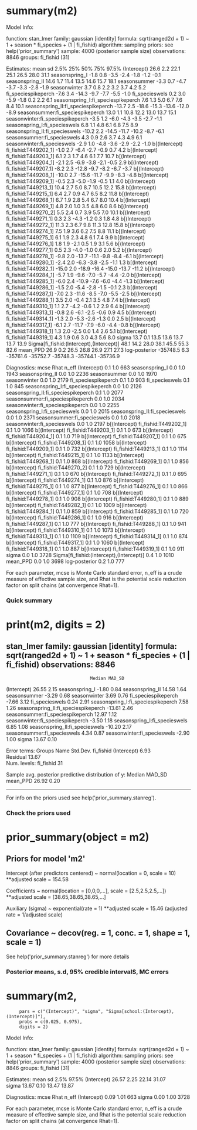 # summary(m2)

Model Info:

 function:     stan_lmer
 family:       gaussian [identity]
 formula:      sqrt(ranged2d + 1) ~ 1 + season * fi_species + (1 | fi_fishid)
 algorithm:    sampling
 priors:       see help('prior_summary')
 sample:       4000 (posterior sample size)
 observations: 8846
 groups:       fi_fishid (31)

Estimates:
                                           mean     sd       2.5%     25%      50%      75%      97.5% 
(Intercept)                                  26.6      2.2     22.1     25.1     26.5     28.0     31.1
seasonspring_I                               -1.8      0.8     -3.5     -2.4     -1.8     -1.2     -0.1
seasonspring_II                              14.6      1.7     11.4     13.5     14.6     15.7     18.1
seasonsummer                                 -3.3      0.7     -4.7     -3.7     -3.3     -2.8     -1.9
seasonwinter                                  3.7      0.8      2.2      3.2      3.7      4.2      5.2
fi_speciespikeperch                          -7.6      3.4    -14.3     -9.7     -7.7     -5.5     -1.0
fi_specieswels                                0.2      3.0     -5.9     -1.8      0.2      2.2      6.1
seasonspring_I:fi_speciespikeperch            7.6      1.3      5.0      6.7      7.6      8.4     10.1
seasonspring_II:fi_speciespikeperch         -13.7      2.5    -18.6    -15.3    -13.6    -12.0     -8.9
seasonsummer:fi_speciespikeperch             13.0      1.1     10.8     12.2     13.0     13.7     15.1
seasonwinter:fi_speciespikeperch             -3.5      1.2     -6.0     -4.3     -3.5     -2.7     -1.1
seasonspring_I:fi_specieswels                 6.8      1.1      4.8      6.1      6.8      7.5      8.9
seasonspring_II:fi_specieswels              -10.2      2.2    -14.5    -11.7    -10.2     -8.7     -6.1
seasonsummer:fi_specieswels                   4.3      0.9      2.6      3.7      4.3      4.9      6.1
seasonwinter:fi_specieswels                  -2.9      1.0     -4.8     -3.6     -2.9     -2.2     -1.0
b[(Intercept) fi_fishid:T449202_1]           -1.0      2.7     -6.4     -2.7     -0.9      0.7      4.2
b[(Intercept) fi_fishid:T449203_1]            6.1      2.3      1.7      4.6      6.1      7.7     10.7
b[(Intercept) fi_fishid:T449204_1]           -2.1      2.5     -6.9     -3.8     -2.1     -0.5      2.9
b[(Intercept) fi_fishid:T449207_1]           -8.2      2.3    -12.8     -9.7     -8.2     -6.7     -3.7
b[(Intercept) fi_fishid:T449208_1]          -10.0      2.7    -15.6    -11.7     -9.9     -8.3     -4.8
b[(Intercept) fi_fishid:T449209_1]           -0.5      2.3     -5.0     -1.9     -0.5      1.1      4.0
b[(Intercept) fi_fishid:T449213_1]           10.4      2.7      5.0      8.7     10.5     12.2     15.8
b[(Intercept) fi_fishid:T449215_1]            6.4      2.7      0.9      4.7      6.5      8.2     11.8
b[(Intercept) fi_fishid:T449268_1]            6.7      1.9      2.8      5.4      6.7      8.0     10.4
b[(Intercept) fi_fishid:T449269_1]            4.8      2.0      1.0      3.5      4.8      6.0      8.6
b[(Intercept) fi_fishid:T449270_2]            5.5      2.4      0.7      3.9      5.5      7.0     10.1
b[(Intercept) fi_fishid:T449271_1]            0.3      2.3     -4.3     -1.2      0.3      1.8      4.8
b[(Intercept) fi_fishid:T449272_1]           11.3      2.3      6.7      9.8     11.3     12.8     15.8
b[(Intercept) fi_fishid:T449274_1]            7.5      1.9      3.6      6.2      7.5      8.8     11.1
b[(Intercept) fi_fishid:T449275_1]            6.1      1.9      2.3      4.8      6.1      7.4      9.9
b[(Intercept) fi_fishid:T449276_1]            1.8      1.9     -2.1      0.5      1.9      3.1      5.6
b[(Intercept) fi_fishid:T449277_1]            0.5      2.3     -4.0     -1.0      0.6      2.0      5.2
b[(Intercept) fi_fishid:T449278_1]           -9.8      2.0    -13.7    -11.1     -9.8     -8.4     -6.1
b[(Intercept) fi_fishid:T449280_1]           -2.4      2.0     -6.3     -3.8     -2.5     -1.1      1.3
b[(Intercept) fi_fishid:T449282_1]          -15.0      2.0    -18.9    -16.4    -15.0    -13.7    -11.2
b[(Intercept) fi_fishid:T449284_1]           -5.7      1.9     -9.6     -7.0     -5.7     -4.4     -2.0
b[(Intercept) fi_fishid:T449285_1]           -6.0      2.4    -10.9     -7.6     -6.0     -4.4     -1.3
b[(Intercept) fi_fishid:T449286_1]           -1.5      2.0     -5.4     -2.8     -1.5     -0.1      2.3
b[(Intercept) fi_fishid:T449287_1]           -7.0      2.3    -11.6     -8.5     -7.0     -5.5     -2.5
b[(Intercept) fi_fishid:T449288_1]            3.5      2.0     -0.4      2.1      3.5      4.8      7.4
b[(Intercept) fi_fishid:T449310_1]            1.1      2.7     -4.2     -0.6      1.2      2.9      6.4
b[(Intercept) fi_fishid:T449313_1]           -0.8      2.6     -6.1     -2.5     -0.6      0.9      4.5
b[(Intercept) fi_fishid:T449314_1]           -1.3      2.0     -5.3     -2.6     -1.3      0.0      2.5
b[(Intercept) fi_fishid:T449317_1]           -6.1      2.7    -11.7     -7.9     -6.0     -4.4     -0.8
b[(Intercept) fi_fishid:T449318_1]            1.3      2.0     -2.5      0.0      1.4      2.6      5.1
b[(Intercept) fi_fishid:T449319_1]            4.3      1.9      0.6      3.0      4.3      5.6      8.0
sigma                                        13.7      0.1     13.5     13.6     13.7     13.7     13.9
Sigma[fi_fishid:(Intercept),(Intercept)]     48.1     14.2     28.0     38.1     45.5     55.3     82.6
mean_PPD                                     26.9      0.2     26.5     26.8     26.9     27.1     27.3
log-posterior                            -35748.5      6.3 -35761.6 -35752.7 -35748.3 -35744.1 -35736.9

Diagnostics:
                                         mcse Rhat n_eff
(Intercept)                              0.1  1.0   663 
seasonspring_I                           0.0  1.0  1943 
seasonspring_II                          0.0  1.0  2236 
seasonsummer                             0.0  1.0  1970 
seasonwinter                             0.0  1.0  2179 
fi_speciespikeperch                      0.1  1.0   903 
fi_specieswels                           0.1  1.0   845 
seasonspring_I:fi_speciespikeperch       0.0  1.0  2126 
seasonspring_II:fi_speciespikeperch      0.1  1.0  2077 
seasonsummer:fi_speciespikeperch         0.0  1.0  2034 
seasonwinter:fi_speciespikeperch         0.0  1.0  2255 
seasonspring_I:fi_specieswels            0.0  1.0  2015 
seasonspring_II:fi_specieswels           0.0  1.0  2371 
seasonsummer:fi_specieswels              0.0  1.0  2018 
seasonwinter:fi_specieswels              0.0  1.0  2197 
b[(Intercept) fi_fishid:T449202_1]       0.1  1.0  1066 
b[(Intercept) fi_fishid:T449203_1]       0.1  1.0   673 
b[(Intercept) fi_fishid:T449204_1]       0.1  1.0   719 
b[(Intercept) fi_fishid:T449207_1]       0.1  1.0   675 
b[(Intercept) fi_fishid:T449208_1]       0.1  1.0  1058 
b[(Intercept) fi_fishid:T449209_1]       0.1  1.0   732 
b[(Intercept) fi_fishid:T449213_1]       0.1  1.0  1114 
b[(Intercept) fi_fishid:T449215_1]       0.1  1.0  1133 
b[(Intercept) fi_fishid:T449268_1]       0.1  1.0   868 
b[(Intercept) fi_fishid:T449269_1]       0.1  1.0   856 
b[(Intercept) fi_fishid:T449270_2]       0.1  1.0   729 
b[(Intercept) fi_fishid:T449271_1]       0.1  1.0   670 
b[(Intercept) fi_fishid:T449272_1]       0.1  1.0   695 
b[(Intercept) fi_fishid:T449274_1]       0.1  1.0   876 
b[(Intercept) fi_fishid:T449275_1]       0.1  1.0   877 
b[(Intercept) fi_fishid:T449276_1]       0.1  1.0   866 
b[(Intercept) fi_fishid:T449277_1]       0.1  1.0   708 
b[(Intercept) fi_fishid:T449278_1]       0.1  1.0   908 
b[(Intercept) fi_fishid:T449280_1]       0.1  1.0   889 
b[(Intercept) fi_fishid:T449282_1]       0.1  1.0  1009 
b[(Intercept) fi_fishid:T449284_1]       0.1  1.0   859 
b[(Intercept) fi_fishid:T449285_1]       0.1  1.0   720 
b[(Intercept) fi_fishid:T449286_1]       0.1  1.0   916 
b[(Intercept) fi_fishid:T449287_1]       0.1  1.0   777 
b[(Intercept) fi_fishid:T449288_1]       0.1  1.0   941 
b[(Intercept) fi_fishid:T449310_1]       0.1  1.0  1073 
b[(Intercept) fi_fishid:T449313_1]       0.1  1.0  1109 
b[(Intercept) fi_fishid:T449314_1]       0.1  1.0   874 
b[(Intercept) fi_fishid:T449317_1]       0.1  1.0  1060 
b[(Intercept) fi_fishid:T449318_1]       0.1  1.0   887 
b[(Intercept) fi_fishid:T449319_1]       0.1  1.0   911 
sigma                                    0.0  1.0  3728 
Sigma[fi_fishid:(Intercept),(Intercept)] 0.4  1.0  1010 
mean_PPD                                 0.0  1.0  3698 
log-posterior                            0.2  1.0   777 

For each parameter, mcse is Monte Carlo standard error, n_eff is a crude measure of effective sample size, and Rhat is the potential scale reduction factor on split chains (at convergence Rhat=1).


### Quick summary

# print(m2, digits = 2)

stan_lmer
 family:       gaussian [identity]
 formula:      sqrt(ranged2d + 1) ~ 1 + season * fi_species + (1 | fi_fishid)
 observations: 8846
------
                                    Median MAD_SD
(Intercept)                          26.55   2.15
seasonspring_I                       -1.80   0.84
seasonspring_II                      14.58   1.64
seasonsummer                         -3.29   0.68
seasonwinter                          3.69   0.76
fi_speciespikeperch                  -7.66   3.12
fi_specieswels                        0.24   2.91
seasonspring_I:fi_speciespikeperch    7.58   1.26
seasonspring_II:fi_speciespikeperch -13.61   2.46
seasonsummer:fi_speciespikeperch     12.97   1.12
seasonwinter:fi_speciespikeperch     -3.50   1.18
seasonspring_I:fi_specieswels         6.85   1.08
seasonspring_II:fi_specieswels      -10.20   2.17
seasonsummer:fi_specieswels           4.34   0.87
seasonwinter:fi_specieswels          -2.90   1.00
sigma                                13.67   0.10

Error terms:
 Groups    Name        Std.Dev.
 fi_fishid (Intercept)  6.93   
 Residual              13.67   
Num. levels: fi_fishid 31 

Sample avg. posterior predictive distribution of y:
         Median MAD_SD
mean_PPD 26.92   0.20 

------
For info on the priors used see help('prior_summary.stanreg').


### Check the priors used 

# prior_summary(object = m2)       

Priors for model 'm2' 
------
Intercept (after predictors centered)
 ~ normal(location = 0, scale = 10)
     **adjusted scale = 154.58

Coefficients
 ~ normal(location = [0,0,0,...], scale = [2.5,2.5,2.5,...])
     **adjusted scale = [38.65,38.65,38.65,...]

Auxiliary (sigma)
 ~ exponential(rate = 1)
     **adjusted scale = 15.46 (adjusted rate = 1/adjusted scale)

Covariance
 ~ decov(reg. = 1, conc. = 1, shape = 1, scale = 1)
------
See help('prior_summary.stanreg') for more details


### Posterior means, s.d, 95% credible intervalS, MC errors 

# summary(m2,
         pars = c("(Intercept)", "sigma", "Sigma[school:(Intercept),(Intercept)]"),
         probs = c(0.025, 0.975),
         digits = 2)

Model Info:

 function:     stan_lmer
 family:       gaussian [identity]
 formula:      sqrt(ranged2d + 1) ~ 1 + season * fi_species + (1 | fi_fishid)
 algorithm:    sampling
 priors:       see help('prior_summary')
 sample:       4000 (posterior sample size)
 observations: 8846
 groups:       fi_fishid (31)

Estimates:
              mean   sd    2.5%   97.5%
(Intercept) 26.57   2.25 22.14  31.07  
sigma       13.67   0.10 13.47  13.87  

Diagnostics:
            mcse Rhat n_eff
(Intercept) 0.09 1.01  663 
sigma       0.00 1.00 3728 

For each parameter, mcse is Monte Carlo standard error, n_eff is a crude measure of effective sample size, and Rhat is the potential scale reduction factor on split chains (at convergence Rhat=1).




